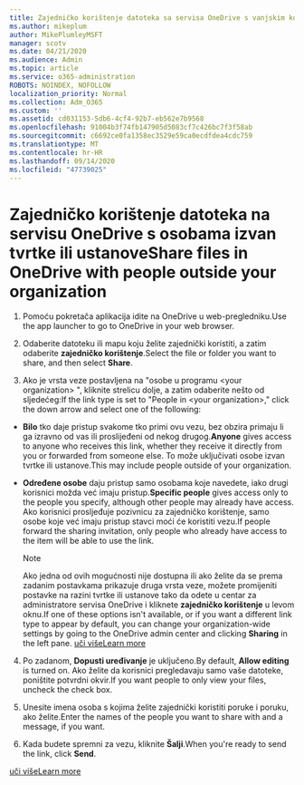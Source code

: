 ```yaml
---
title: Zajedničko korištenje datoteka sa servisa OneDrive s vanjskim korisnicima
ms.author: mikeplum
author: MikePlumleyMSFT
manager: scotv
ms.date: 04/21/2020
ms.audience: Admin
ms.topic: article
ms.service: o365-administration
ROBOTS: NOINDEX, NOFOLLOW
localization_priority: Normal
ms.collection: Adm_O365
ms.custom: ''
ms.assetid: cd031153-5db6-4cf4-92b7-eb562e7b9568
ms.openlocfilehash: 91004b3f74fb147905d5083cf7c426bc7f3f58ab
ms.sourcegitcommit: c6692ce0fa1358ec3529e59ca0ecdfdea4cdc759
ms.translationtype: MT
ms.contentlocale: hr-HR
ms.lasthandoff: 09/14/2020
ms.locfileid: "47739025"
---
```

# <a name="share-files-in-onedrive-with-people-outside-your-organization"></a><span data-ttu-id="e1c7f-102">Zajedničko korištenje datoteka na servisu OneDrive s osobama izvan tvrtke ili ustanove</span><span class="sxs-lookup"><span data-stu-id="e1c7f-102">Share files in OneDrive with people outside your organization</span></span>

1. <span data-ttu-id="e1c7f-103">Pomoću pokretača aplikacija idite na OneDrive u web-pregledniku.</span><span class="sxs-lookup"><span data-stu-id="e1c7f-103">Use the app launcher to go to OneDrive in your web browser.</span></span> 
    
2. <span data-ttu-id="e1c7f-104">Odaberite datoteku ili mapu koju želite zajednički koristiti, a zatim odaberite **zajedničko korištenje**.</span><span class="sxs-lookup"><span data-stu-id="e1c7f-104">Select the file or folder you want to share, and then select **Share**.</span></span> 
    
3. <span data-ttu-id="e1c7f-105">Ako je vrsta veze postavljena na "osobe u programu \<your organization\> ", kliknite strelicu dolje, a zatim odaberite nešto od sljedećeg:</span><span class="sxs-lookup"><span data-stu-id="e1c7f-105">If the link type is set to "People in \<your organization\>," click the down arrow and select one of the following:</span></span> 
    
  - <span data-ttu-id="e1c7f-106">**Bilo** tko daje pristup svakome tko primi ovu vezu, bez obzira primaju li ga izravno od vas ili proslijeđeni od nekog drugog.</span><span class="sxs-lookup"><span data-stu-id="e1c7f-106">**Anyone** gives access to anyone who receives this link, whether they receive it directly from you or forwarded from someone else.</span></span> <span data-ttu-id="e1c7f-107">To može uključivati osobe izvan tvrtke ili ustanove.</span><span class="sxs-lookup"><span data-stu-id="e1c7f-107">This may include people outside of your organization.</span></span> 
    
  - <span data-ttu-id="e1c7f-108">**Određene osobe** daju pristup samo osobama koje navedete, iako drugi korisnici možda već imaju pristup.</span><span class="sxs-lookup"><span data-stu-id="e1c7f-108">**Specific people** gives access only to the people you specify, although other people may already have access.</span></span> <span data-ttu-id="e1c7f-109">Ako korisnici prosljeđuje pozivnicu za zajedničko korištenje, samo osobe koje već imaju pristup stavci moći će koristiti vezu.</span><span class="sxs-lookup"><span data-stu-id="e1c7f-109">If people forward the sharing invitation, only people who already have access to the item will be able to use the link.</span></span> 
    
    > [!NOTE]
    > <span data-ttu-id="e1c7f-110">Ako jedna od ovih mogućnosti nije dostupna ili ako želite da se prema zadanim postavkama prikazuje druga vrsta veze, možete promijeniti postavke na razini tvrtke ili ustanove tako da odete u centar za administratore servisa OneDrive i kliknete **zajedničko korištenje** u levom oknu.</span><span class="sxs-lookup"><span data-stu-id="e1c7f-110">If one of these options isn't available, or if you want a different link type to appear by default, you can change your organization-wide settings by going to the OneDrive admin center and clicking **Sharing** in the left pane.</span></span> [<span data-ttu-id="e1c7f-111">uči više</span><span class="sxs-lookup"><span data-stu-id="e1c7f-111">Learn more</span></span>](https://go.microsoft.com/fwlink/?linkid=871961)
  
4. <span data-ttu-id="e1c7f-112">Po zadanom, **Dopusti uređivanje** je uključeno.</span><span class="sxs-lookup"><span data-stu-id="e1c7f-112">By default, **Allow editing** is turned on.</span></span> <span data-ttu-id="e1c7f-113">Ako želite da korisnici pregledavaju samo vaše datoteke, poništite potvrdni okvir.</span><span class="sxs-lookup"><span data-stu-id="e1c7f-113">If you want people to only view your files, uncheck the check box.</span></span> 
    
5. <span data-ttu-id="e1c7f-114">Unesite imena osoba s kojima želite zajednički koristiti poruke i poruku, ako želite.</span><span class="sxs-lookup"><span data-stu-id="e1c7f-114">Enter the names of the people you want to share with and a message, if you want.</span></span>
    
6. <span data-ttu-id="e1c7f-115">Kada budete spremni za vezu, kliknite **Šalji**.</span><span class="sxs-lookup"><span data-stu-id="e1c7f-115">When you're ready to send the link, click **Send**.</span></span> 
    
[<span data-ttu-id="e1c7f-116">uči više</span><span class="sxs-lookup"><span data-stu-id="e1c7f-116">Learn more</span></span>](https://go.microsoft.com/fwlink/?linkid=871861)
  


